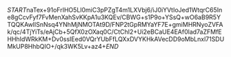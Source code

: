 $START$naTex+91oFrIHO5Ll0miC3pPZgT4m1LXVbj6/iJ0iYVtIoJed1WtqrC65Ine8gCcvFyf7FvMenXahSvKKpA1u3KQEv/CBWG+s1P9o+YSsQ+wO6aB9R5YTQQKAwIlSnNsq4YNhMjNMOTAt9D/FNP2tGpRMYaYF7E+gmiMHRNyoZVFAk/qc/4TjYiTs/eAjCb+5QfX0zOXaq0C/CtChI2+Ui2eBCaUE4EAf0lad7aZFMfEHHhIdWRkKM+Dv0ssIEed0VQrYUbFfLQXxDVYKHkAVecDD9oMbLnxl71SDUMkUP8HhbQIO+/qk3WK5Lv+az4+$END$